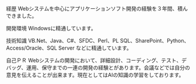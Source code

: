 
経歴
Webシステムを中心にアプリケーションソフト開発の経験を３年間、積んできました。

開発環境
Windowsに精通しています。

技術知識
VB.Net、Java、C#、SFDC、Perl、PL SQL、SharePoint、Python、Access/Oracle、SQL Server などに精通しています。

自己ＰＲ
Webシステムの開発において、詳細設計、コーディング、テスト、デバッグ、運用、保守までの一連の開発の経験とがあります。会議などでは自分の意見を伝えることが出来ます。現在としてはAIの知識の学習をしております。
